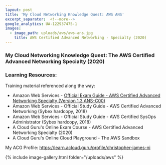 ```yaml
---
layout: post
title: 'My Cloud Networking Knowledge Quest: AWS ANS'
excerpt_separator:  <!--more-->
google_analytics: UA-122937475-1
images:
  - image_path: uploads/aws/aws-ans.jpg
    title: AWS Certified Advanced Networking - Specialty (2020)
---
```


### My Cloud Networking Knowledge Quest: The AWS Certified Advanced Networking Specialty (2020)

### Learning Resources:

Training material referenced along the way:

- Amazon Web Services - [Official Exam Guide - AWS Certified Advanced Networking Specialty (Version 1.3 ANS-C00)](https://github.com/cjamesni/cjamesni.github.io/blob/master/AWS-Certified-Advanced-Networking-Specialty_Exam-Guide.pdf)
- Amazon Web Services - Official Study Guide - AWS Certified Advanced Networking (Sybex hardcopy, 2018)
- Amazon Web Services - Official Study Guide - AWS Certified SysOps Administrator (Sybex hardcopy, 2018)
- A Cloud Guru's Online Exam Course - AWS Certified Advanced Networking Specialty (2020)
- A Cloud Guru's Online Cloud Playground  - The AWS Sandbox


My ACG Profile: <a href="https://learn.acloud.guru/profile/christopher-james-ni">https://learn.acloud.guru/profile/christopher-james-ni</a>

{% include image-gallery.html folder="/uploads/aws" %}
